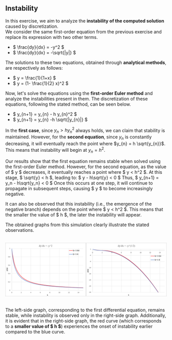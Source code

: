 ## Instability

In this exercise, we aim to analyze the **instability of the computed solution** caused by discretization. <br>
We consider the same first-order equation from the previous exercise and replace its expression with two other terms.

* $ \frac{dy}{dx} = -y^2 $
* $ \frac{dy}{dx} = -\sqrt{|y|} $

The solutions to these two equations, obtained through **analytical methods**, are respectively as follows:

* $ y = \frac{1}{1+x} $
* $ y = (1- \frac{1}{2} x)^2 $

Now, let's solve the equations using the **first-order Euler method** and analyze the instabilities present in them. The discretization of these equations, following the stated method, can be seen below.

* $ y_{n+1} = y_{n} - h y_{n}^2 $
* $ y_{n+1} = y_{n} -h \sqrt{|y_{n}|} $

In the **first case**, since $y_{n} > h y_{n}^2$ always holds, we can claim that stability is maintained.
However, for the **second equation**, since $y_{n}$ is constantly decreasing, it will eventually reach the point where $y_{n} = h \sqrt{y_{n}}$. This means that instability will begin at $y_{n} = h^2$.

Our results show that the first equation remains stable when solved using the first-order Euler method.
However, for the second equation, as the value of $ y $ decreases, it eventually reaches a point where $ y < h^2 $. At this stage, $ \sqrt{y} < h $, leading to: $ y - h\sqrt{y} < 0 $ Thus, $ y_{n+1} = y_n - h\sqrt{y_n} < 0 $ Once this occurs at one step, it will continue to propagate in subsequent steps, causing $ y $ to become increasingly negative.

It can also be observed that this instability (i.e., the emergence of the negative branch) depends on the point where $ y < h^2 $. This means that the smaller the value of $ h $, the later the instability will appear.

The obtained graphs from this simulation clearly illustrate the stated observations.

<br>
<div align="center"> <img src='./Ex2.png'> </dev>
<div align="left"></dev>
<br>

The left-side graph, corresponding to the first differential equation, remains stable, while instability is observed only in the right-side graph.
Additionally, it is evident that in the right-side graph, the red curve (which corresponds to a **smaller value of $ h $**) experiences the onset of instability earlier compared to the blue curve.

